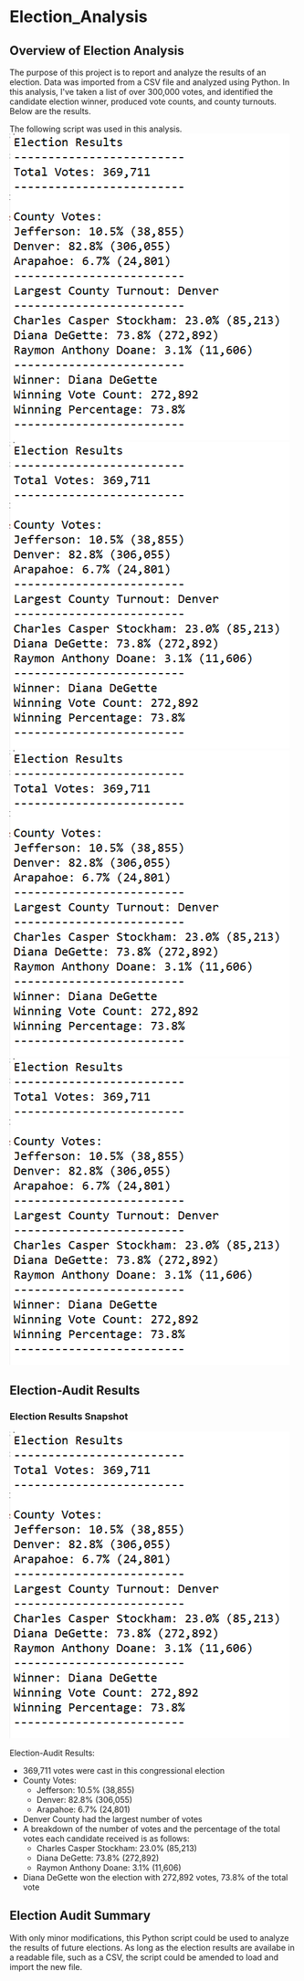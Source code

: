 # Election_Analysis

## Overview of Election Analysis

The purpose of this project is to report and analyze the results of an election. Data was imported from a CSV file and analyzed using Python. In this analysis, I've taken a list of over 300,000 votes, and identified the candidate election winner, produced vote counts, and county turnouts. Below are the results.

The following script was used in this analysis.
![](Resources/Election_Results.PNG)
![](Resources/Election_Results.PNG)
![](Resources/Election_Results.PNG)
![](Resources/Election_Results.PNG)

## Election-Audit Results

### Election Results Snapshot
![](Resources/Election_Results.PNG)

Election-Audit Results:
- 369,711 votes were cast in this congressional election
- County Votes:
  - Jefferson: 10.5% (38,855)
  - Denver: 82.8% (306,055)
  - Arapahoe: 6.7% (24,801)
- Denver County had the largest number of votes
- A breakdown of the number of votes and the percentage of the total votes each candidate received is as follows:
  - Charles Casper Stockham: 23.0% (85,213)
  - Diana DeGette: 73.8% (272,892)
  - Raymon Anthony Doane: 3.1% (11,606)
- Diana DeGette won the election with 272,892 votes, 73.8% of the total vote


## Election Audit Summary

With only minor modifications, this Python script could be used to analyze the results of future elections. As long as the election results are availabe in a readable file, such as a CSV, the script could be amended to load and import the new file.
